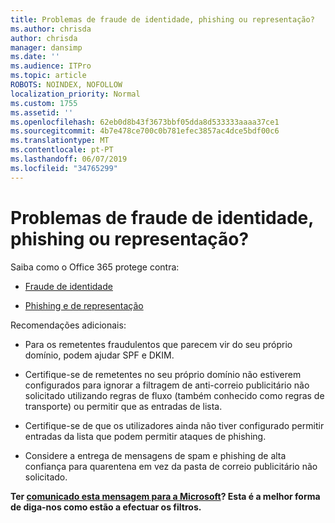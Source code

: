 ```yaml
---
title: Problemas de fraude de identidade, phishing ou representação?
ms.author: chrisda
author: chrisda
manager: dansimp
ms.date: ''
ms.audience: ITPro
ms.topic: article
ROBOTS: NOINDEX, NOFOLLOW
localization_priority: Normal
ms.custom: 1755
ms.assetid: ''
ms.openlocfilehash: 62eb0d8b43f3673bbf05dda8d533333aaaa37ce1
ms.sourcegitcommit: 4b7e478ce700c0b781efec3857ac4dce5bdf00c6
ms.translationtype: MT
ms.contentlocale: pt-PT
ms.lasthandoff: 06/07/2019
ms.locfileid: "34765299"
---
```

# <a name="issues-with-spoofing-phishing-or-impersonation"></a>Problemas de fraude de identidade, phishing ou representação?

Saiba como o Office 365 protege contra:

- [Fraude de identidade](https://docs.microsoft.com/office365/securitycompliance/anti-spoofing-protection)

- [Phishing e de representação](https://docs.microsoft.com/office365/securitycompliance/atp-anti-phishing)

Recomendações adicionais:

- Para os remetentes fraudulentos que parecem vir do seu próprio domínio, podem ajudar SPF e DKIM.

- Certifique-se de remetentes no seu próprio domínio não estiverem configurados para ignorar a filtragem de anti-correio publicitário não solicitado utilizando regras de fluxo (também conhecido como regras de transporte) ou permitir que as entradas de lista.

- Certifique-se de que os utilizadores ainda não tiver configurado permitir entradas da lista que podem permitir ataques de phishing.

- Considere a entrega de mensagens de spam e phishing de alta confiança para quarentena em vez da pasta de correio publicitário não solicitado.

**Ter [comunicado esta mensagem para a Microsoft](https://support.office.com/article/b5caa9f1-cdf3-4443-af8c-ff724ea719d2)? Esta é a melhor forma de diga-nos como estão a efectuar os filtros.**
